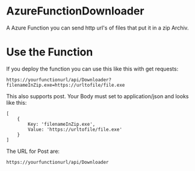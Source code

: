 # AzureFunctionDownloader
A Azure Function you can send http url's of files that put it in a zip Archiv.

# Use the Function

If you deploy the function you can use this like this with get requests:

```
https://yourfunctionurl/api/Downloader?filenameInZip.exe=https://urltofile/file.exe
```

This also supports post. Your Body must set to application/json and looks like this:

```
[
	{
		Key: 'filenameInZip.exe',
		Value: 'https://urltofile/file.exe'
	}
]
```

The URL for Post are:
```
https://yourfunctionurl/api/Downloader
```
